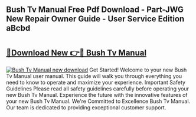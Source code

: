 ## Bush Tv Manual Free Pdf Download - Part-JWG New Repair Owner Guide - User Service Edition aBcbd

# <h2><a href="http://bc98496.oget.top/?id=Bush+Tv+Manual">🔗Download New 👉🔴 Bush Tv Manual</a></h2>

[![Bush Tv Manual new download](https://i.imgur.com/5g1atiW.png)](http://bc98496.oget.top/?id=Bush+Tv+Manual)
Get Started! Welcome to your new Bush Tv Manual user manual. This guide will walk you through everything you need to know to operate and maximize your experience. Important Safety Guidelines Please read all safety guidelines carefully before operating your new Bush Tv Manual. Experience the future with the innovative features of your new Bush Tv Manual. We're Committed to Excellence Bush Tv Manual. Our team is dedicated to providing exceptional customer support.
